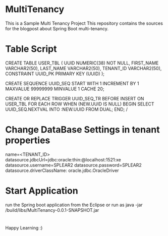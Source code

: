 # MultiTenancy
This is a Sample Multi Tenancy Project
This repository contains the sources for the blogpost about Spring Boot multi-tenancy.

# Table Script
CREATE TABLE USER_TBL (
    UUID NUMERIC(38) NOT NULL,
    FIRST_NAME VARCHAR2(50),
    LAST_NAME VARCHAR2(50),
    TENANT_ID VARCHAR2(50),
    CONSTRAINT UUID_PK PRIMARY KEY (UUID)
);

CREATE SEQUENCE UUID_SEQ START WITH 1 INCREMENT BY 1 MAXVALUE 99999999 MINVALUE 1 CACHE 20;

CREATE OR REPLACE TRIGGER UUID_SEQ_TR
 BEFORE INSERT ON USER_TBL FOR EACH ROW
 WHEN (NEW.UUID IS NULL)
BEGIN
 SELECT UUID_SEQ.NEXTVAL INTO :NEW.UUID FROM DUAL;
END;
/

# Change DataBase Settings in tenant properties
name=<TENANT_ID>
datasource.jdbcUrl=jdbc:oracle:thin:@localhost:1521:xe
datasource.username=SPLEAR2
datasource.password=SPLEAR2
datasource.driverClassName: oracle.jdbc.OracleDriver

# Start Application
run the Spring boot application from the Eclipse or run as 
java -jar /build/libs/MultiTenancy-0.0.1-SNAPSHOT.jar

# 
Happy Learning :)

